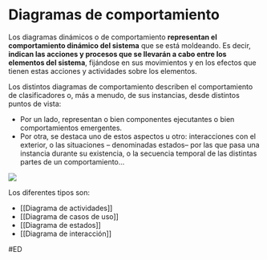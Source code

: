 # Diagramas de comportamiento
Los diagramas dinámicos o de comportamiento **representan el comportamiento dinámico del sistema** que se está moldeando. Es decir, **indican las acciones y procesos que se llevarán a cabo entre los elementos del sistema**, fijándose en sus movimientos y en los efectos que tienen estas acciones y actividades sobre los elementos.

Los distintos diagramas de comportamiento describen el comportamiento de clasificadores o, más a menudo, de sus instancias, desde distintos puntos de vista:

- Por un lado, representan o bien componentes ejecutantes o bien comportamientos emergentes.
- Por otra, se destaca uno de estos aspectos u otro: interacciones con el exterior, o las situaciones – denominadas estados– por las que pasa una instancia durante su existencia, o la secuencia temporal de las distintas partes de un comportamiento...

![](https://i.imgur.com/O7QyY9Z.png)

Los diferentes tipos son:
- [[Diagrama de actividades]]
- [[Diagrama de casos de uso]]
- [[Diagrama de estados]]
- [[Diagrama de interacción]]

#ED 